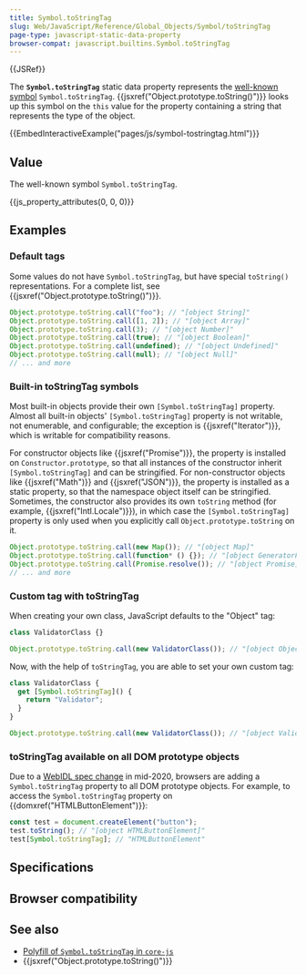 ```yaml
---
title: Symbol.toStringTag
slug: Web/JavaScript/Reference/Global_Objects/Symbol/toStringTag
page-type: javascript-static-data-property
browser-compat: javascript.builtins.Symbol.toStringTag
---
```


{{JSRef}}

The **`Symbol.toStringTag`** static data property represents the [well-known symbol](/Web/JavaScript/Reference/Global_Objects/Symbol#well-known_symbols) `Symbol.toStringTag`. {{jsxref("Object.prototype.toString()")}} looks up this symbol on the `this` value for the property containing a string that represents the type of the object.

{{EmbedInteractiveExample("pages/js/symbol-tostringtag.html")}}

## Value

The well-known symbol `Symbol.toStringTag`.

{{js_property_attributes(0, 0, 0)}}

## Examples

### Default tags

Some values do not have `Symbol.toStringTag`, but have special `toString()` representations. For a complete list, see {{jsxref("Object.prototype.toString()")}}.

```js
Object.prototype.toString.call("foo"); // "[object String]"
Object.prototype.toString.call([1, 2]); // "[object Array]"
Object.prototype.toString.call(3); // "[object Number]"
Object.prototype.toString.call(true); // "[object Boolean]"
Object.prototype.toString.call(undefined); // "[object Undefined]"
Object.prototype.toString.call(null); // "[object Null]"
// ... and more
```

### Built-in toStringTag symbols

Most built-in objects provide their own `[Symbol.toStringTag]` property. Almost all built-in objects' `[Symbol.toStringTag]` property is not writable, not enumerable, and configurable; the exception is {{jsxref("Iterator")}}, which is writable for compatibility reasons.

For constructor objects like {{jsxref("Promise")}}, the property is installed on `Constructor.prototype`, so that all instances of the constructor inherit `[Symbol.toStringTag]` and can be stringified. For non-constructor objects like {{jsxref("Math")}} and {{jsxref("JSON")}}, the property is installed as a static property, so that the namespace object itself can be stringified. Sometimes, the constructor also provides its own `toString` method (for example, {{jsxref("Intl.Locale")}}), in which case the `[Symbol.toStringTag]` property is only used when you explicitly call `Object.prototype.toString` on it.

```js
Object.prototype.toString.call(new Map()); // "[object Map]"
Object.prototype.toString.call(function* () {}); // "[object GeneratorFunction]"
Object.prototype.toString.call(Promise.resolve()); // "[object Promise]"
// ... and more
```

### Custom tag with toStringTag

When creating your own class, JavaScript defaults to the "Object" tag:

```js
class ValidatorClass {}

Object.prototype.toString.call(new ValidatorClass()); // "[object Object]"
```

Now, with the help of `toStringTag`, you are able to set your own custom tag:

```js
class ValidatorClass {
  get [Symbol.toStringTag]() {
    return "Validator";
  }
}

Object.prototype.toString.call(new ValidatorClass()); // "[object Validator]"
```

### toStringTag available on all DOM prototype objects

Due to a [WebIDL spec change](https://github.com/whatwg/webidl/pull/357) in mid-2020, browsers are adding a `Symbol.toStringTag` property to all DOM prototype objects. For example, to access the `Symbol.toStringTag` property on {{domxref("HTMLButtonElement")}}:

```js
const test = document.createElement("button");
test.toString(); // "[object HTMLButtonElement]"
test[Symbol.toStringTag]; // "HTMLButtonElement"
```

## Specifications



## Browser compatibility



## See also

- [Polyfill of `Symbol.toStringTag` in `core-js`](https://github.com/zloirock/core-js#ecmascript-symbol)
- {{jsxref("Object.prototype.toString()")}}
